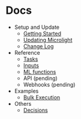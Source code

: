 # Docs

- Setup and Update
  - [Getting Started](/docs/general/getting_started.md)
  - [Updating Microlight](/docs/general/updating_microlight.md)
  - [Change Log](/docs/changelog.md)
- Reference
  - [Tasks](/docs/reference/task.md)
  - [Inputs](/docs/reference/inputs.md)
  - [ML functions](/docs/reference/ml.md)
  - API (pending)
  - Webhooks (pending)
- Examples
  - [Bulk Execution](/docs/examples/bulk_execution.md)
- Others
  - [Decisions](/docs/general/decisions.md)